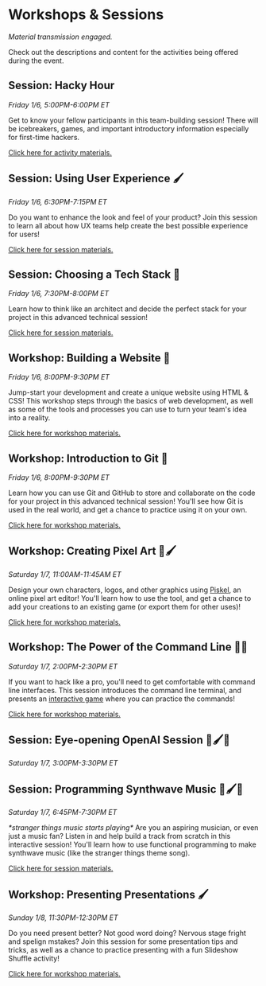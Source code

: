 # Workshops & Sessions
_Material transmission engaged._

Check out the descriptions and content for the activities being offered during the event.

## Session: Hacky Hour
_Friday 1/6, 5:00PM-6:00PM ET_

Get to know your fellow participants in this team-building session! There will be icebreakers, games, and important introductory information especially for first-time hackers.

[Click here for activity materials.](HackyHour/StudentDesc.md)

## Session: Using User Experience 🖌️
_Friday 1/6, 6:30PM-7:15PM ET_

Do you want to enhance the look and feel of your product? Join this session to learn all about how UX teams help create the best possible experience for users!

[Click here for session materials.](UxSession/StudentDesc.md)

## Session: Choosing a Tech Stack 🧪
_Friday 1/6, 7:30PM-8:00PM ET_

Learn how to think like an architect and decide the perfect stack for your project in this advanced technical session!

[Click here for session materials.](ChoosingTechStackSession/StudentDesc.md)

## Workshop: Building a Website 🚀
_Friday 1/6, 8:00PM-9:30PM ET_

Jump-start your development and create a unique website using HTML & CSS! This workshop steps through the basics of web development, as well as some of the tools and processes you can use to turn your team's idea into a reality.

[Click here for workshop materials.](BuildingWebsiteWorkshop/StudentDesc.md)

## Workshop: Introduction to Git 🧪
_Friday 1/6, 8:00PM-9:30PM ET_

Learn how you can use Git and GitHub to store and collaborate on the code for your project in this advanced technical session! You'll see how Git is used in the real world, and get a chance to practice using it on your own.

[Click here for workshop materials.](IntroToGitWorkshop/StudentDesc.md)

## Workshop: Creating Pixel Art 🚀🖌️
_Saturday 1/7, 11:00AM-11:45AM ET_

Design your own characters, logos, and other graphics using [Piskel](https://piskelapp.com/), an online pixel art editor! You'll learn how to use the tool, and get a chance to add your creations to an existing game (or export them for other uses)!

[Click here for workshop materials.](PixelArtWorkshop/StudentDesc.md)

## Workshop: The Power of the Command Line 🚀🧪
_Saturday 1/7, 2:00PM-2:30PM ET_

If you want to hack like a pro, you'll need to get comfortable with command line interfaces. This session introduces the command line terminal, and presents an [interactive game](https://www.mprat.org/Terminus/) where you can practice the commands!

[Click here for workshop materials.](CommandLineWorkshop/StudentDesc.md)

## Session: Eye-opening OpenAI Session 🚀🖌️🧪
_Saturday 1/7, 3:00PM-3:30PM ET_

## Session: Programming Synthwave Music 🚀🖌️🧪
_Saturday 1/7, 6:45PM-7:30PM ET_

_\*stranger things music starts playing\*_ Are you an aspiring musician, or even just a music fan? Listen in and help build a track from scratch in this interactive session! You'll learn how to use functional programming to make synthwave music (like the stranger things theme song).

[Click here for session materials.](ProgrammingSynthwaveSession/StudentDesc.md)

## Workshop: Presenting Presentations 🖌️
_Sunday 1/8, 11:30PM-12:30PM ET_

Do you need present better? Not good word doing? Nervous stage fright and spelign mstakes? Join this session for some presentation tips and tricks, as well as a chance to practice presenting with a fun Slideshow Shuffle activity!

[Click here for workshop materials.](PresentationsWorkshop/StudentDesc.md)
